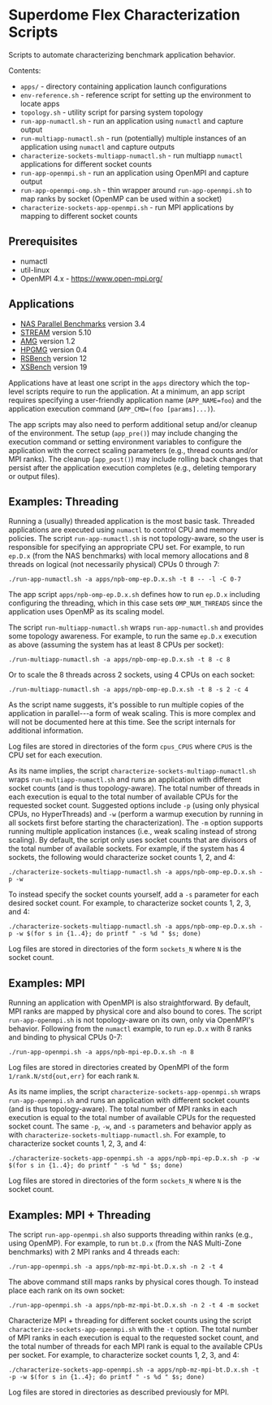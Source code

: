 Superdome Flex Characterization Scripts
=======================================

Scripts to automate characterizing benchmark application behavior.

Contents:

* `apps/` - directory containing application launch configurations
* `env-reference.sh` - reference script for setting up the environment to locate apps
* `topology.sh` - utility script for parsing system topology
* `run-app-numactl.sh` - run an application using `numactl` and capture output
* `run-multiapp-numactl.sh` - run (potentially) multiple instances of an application using `numactl` and capture outputs
* `characterize-sockets-multiapp-numactl.sh` - run multiapp `numactl` applications for different socket counts
* `run-app-openmpi.sh` - run an application using OpenMPI and capture output
* `run-app-openmpi-omp.sh` - thin wrapper around `run-app-openmpi.sh` to map ranks by socket (OpenMP can be used within a socket)
* `characterize-sockets-app-openmpi.sh` - run MPI applications by mapping to different socket counts


Prerequisites
-------------

* numactl
* util-linux
* OpenMPI 4.x - https://www.open-mpi.org/


Applications
------------

* [NAS Parallel Benchmarks](https://www.nas.nasa.gov/publications/npb.html) version 3.4
* [STREAM](http://www.cs.virginia.edu/stream/) version 5.10
* [AMG](https://github.com/LLNL/AMG) version 1.2
* [HPGMG](https://bitbucket.org/hpgmg/hpgmg) version 0.4
* [RSBench](https://github.com/ANL-CESAR/RSBench) version 12
* [XSBench](https://github.com/ANL-CESAR/XSBench) version 19

Applications have at least one script in the `apps` directory which the top-level scripts require to run the application.
At a minimum, an app script requires specifying a user-friendly application name (`APP_NAME=foo`) and the application execution command (`APP_CMD=(foo [params]...)`).

The app scripts may also need to perform additional setup and/or cleanup of the environment.
The setup (`app_pre()`) may include changing the execution command or setting environment variables to configure the application with the correct scaling parameters (e.g., thread counts and/or MPI ranks).
The cleanup (`app_post()`) may include rolling back changes that persist after the application execution completes (e.g., deleting temporary or output files).


Examples: Threading
-------------------

Running a (usually) threaded application is the most basic task.
Threaded applications are executed using `numactl` to control CPU and memory policies.
The script `run-app-numactl.sh` is not topology-aware, so the user is responsible for specifying an appropriate CPU set.
For example, to run `ep.D.x` (from the NAS benchmarks) with local memory allocations and 8 threads on logical (not necessarily physical) CPUs 0 through 7:

    ./run-app-numactl.sh -a apps/npb-omp-ep.D.x.sh -t 8 -- -l -C 0-7

The app script `apps/npb-omp-ep.D.x.sh` defines how to run `ep.D.x` including configuring the threading, which in this case sets `OMP_NUM_THREADS` since the application uses OpenMP as its scaling model.

The script `run-multiapp-numactl.sh` wraps `run-app-numactl.sh` and provides some topology awareness.
For example, to run the same `ep.D.x` execution as above (assuming the system has at least 8 CPUs per socket):

    ./run-multiapp-numactl.sh -a apps/npb-omp-ep.D.x.sh -t 8 -c 8

Or to scale the 8 threads across 2 sockets, using 4 CPUs on each socket:

    ./run-multiapp-numactl.sh -a apps/npb-omp-ep.D.x.sh -t 8 -s 2 -c 4

As the script name suggests, it's possible to run multiple copies of the application in parallel---a form of weak scaling.
This is more complex and will not be documented here at this time.
See the script internals for additional information.

Log files are stored in directories of the form `cpus_CPUS` where `CPUS` is the CPU set for each execution.

As its name implies, the script `characterize-sockets-multiapp-numactl.sh` wraps `run-multiapp-numactl.sh` and runs an application with different socket counts (and is thus topology-aware).
The total number of threads in each execution is equal to the total number of available CPUs for the requested socket count.
Suggested options include `-p` (using only physical CPUs, no HyperThreads) and `-w` (perform a warmup execution by running in all sockets first before starting the characterization).
The `-m` option supports running multiple application instances (i.e., weak scaling instead of strong scaling).
By default, the script only uses socket counts that are divisors of the total number of available sockets.
For example, if the system has 4 sockets, the following would characterize socket counts 1, 2, and 4:

    ./characterize-sockets-multiapp-numactl.sh -a apps/npb-omp-ep.D.x.sh -p -w

To instead specify the socket counts yourself, add a `-s` parameter for each desired socket count.
For example, to characterize socket counts 1, 2, 3, and 4:

    ./characterize-sockets-multiapp-numactl.sh -a apps/npb-omp-ep.D.x.sh -p -w $(for s in {1..4}; do printf " -s %d " $s; done)

Log files are stored in directories of the form `sockets_N` where `N` is the socket count.


Examples: MPI
-------------

Running an application with OpenMPI is also straightforward.
By default, MPI ranks are mapped by physical core and also bound to cores.
The script `run-app-openmpi.sh` is not topology-aware on its own, only via OpenMPI's behavior.
Following from the `numactl` example, to run `ep.D.x` with 8 ranks and binding to physical CPUs 0-7:

    ./run-app-openmpi.sh -a apps/npb-mpi-ep.D.x.sh -n 8

Log files are stored in directories created by OpenMPI of the form `1/rank.N/std{out,err}` for each rank `N`.

As its name implies, the script `characterize-sockets-app-openmpi.sh` wraps `run-app-openmpi.sh` and runs an application with different socket counts (and is thus topology-aware).
The total number of MPI ranks in each execution is equal to the total number of available CPUs for the requested socket count.
The same `-p`, `-w`, and `-s` parameters and behavior apply as with `characterize-sockets-multiapp-numactl.sh`.
For example, to characterize socket counts 1, 2, 3, and 4:

    ./characterize-sockets-app-openmpi.sh -a apps/npb-mpi-ep.D.x.sh -p -w $(for s in {1..4}; do printf " -s %d " $s; done)

Log files are stored in directories of the form `sockets_N` where `N` is the socket count.


Examples: MPI + Threading
-------------------------

The script `run-app-openmpi.sh` also supports threading within ranks (e.g., using OpenMP).
For example, to run `bt.D.x` (from the NAS Multi-Zone benchmarks) with 2 MPI ranks and 4 threads each:

    ./run-app-openmpi.sh -a apps/npb-mz-mpi-bt.D.x.sh -n 2 -t 4

The above command still maps ranks by physical cores though.
To instead place each rank on its own socket:

    ./run-app-openmpi.sh -a apps/npb-mz-mpi-bt.D.x.sh -n 2 -t 4 -m socket

Characterize MPI + threading for different socket counts using the script `characterize-sockets-app-openmpi.sh` with the `-t` option.
The total number of MPI ranks in each execution is equal to the requested socket count, and the total number of threads for each MPI rank is equal to the available CPUs per socket.
For example, to characterize socket counts 1, 2, 3, and 4:

    ./characterize-sockets-app-openmpi.sh -a apps/npb-mz-mpi-bt.D.x.sh -t -p -w $(for s in {1..4}; do printf " -s %d " $s; done)

Log files are stored in directories as described previously for MPI.

